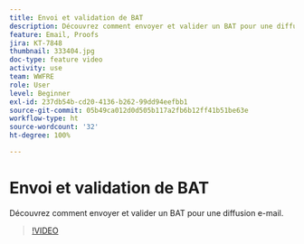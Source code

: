 ```yaml
---
title: Envoi et validation de BAT
description: Découvrez comment envoyer et valider un BAT pour une diffusion e-mail.
feature: Email, Proofs
jira: KT-7848
thumbnail: 333404.jpg
doc-type: feature video
activity: use
team: WWFRE
role: User
level: Beginner
exl-id: 237db54b-cd20-4136-b262-99dd94eefbb1
source-git-commit: 05b49ca012d0d505b117a2fb6b12ff41b51be63e
workflow-type: ht
source-wordcount: '32'
ht-degree: 100%

---
```


# Envoi et validation de BAT

Découvrez comment envoyer et valider un BAT pour une diffusion e-mail.

>[!VIDEO](https://video.tv.adobe.com/v/333404)
